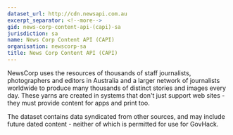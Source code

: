 ```yaml
---
dataset_url: http://cdn.newsapi.com.au
excerpt_separator: <!--more-->
gid: news-corp-content-api-(capi)-sa
jurisdiction: sa
name: News Corp Content API (CAPI)
organisation: newscorp-sa
title: News Corp Content API (CAPI)
---
```


NewsCorp uses the resources of thousands of staff journalists, photographers and editors in Australia and a larger network of journalists worldwide to produce many thousands of distinct stories and images every day. These yarns are created in systems that don't just support web sites - they must provide content for apps and print too.

<!--more-->

The dataset contains data syndicated from other sources, and may include future dated content - neither of which is permitted for use for GovHack.